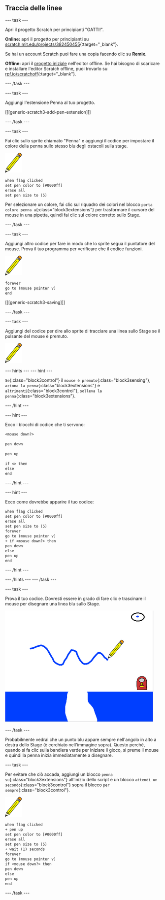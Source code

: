 ## Traccia delle linee

--- task ---

Apri il progetto Scratch per principianti "GATTI!".

**Online:** apri il progetto per principianti su [scratch.mit.edu/projects/382450455](https://scratch.mit.edu/projects/382450455){:target="_blank"}.

Se hai un account Scratch puoi fare una copia facendo clic su **Remix**.

**Offline:** apri il [progetto iniziale](http://rpf.io/p/it-IT/cats-go) nell'editor offline. Se hai bisogno di scaricare e installare l'editor Scratch offline, puoi trovarlo su [rpf.io/scratchoff](http://rpf.io/scratchoff){:target="_blank"}.

--- /task ---

--- task ---

Aggiungi l'estensione Penna al tuo progetto.

[[[generic-scratch3-add-pen-extension]]]

--- /task ---

--- task ---

Fai clic sullo sprite chiamato "Penna" e aggiungi il codice per impostare il colore della penna sullo stesso blu degli ostacoli sulla stage.

![Sprite penna](images/pen-sprite.png)

```blocks3
when flag clicked
set pen color to [#0000ff]
erase all
set pen size to (5)
```

Per selezionare un colore, fai clic sul riquadro dei colori nel blocco `porta colore penna a`{:class="block3extensions"} per trasformare il cursore del mouse in una pipetta, quindi fai clic sul colore corretto sullo Stage.

--- /task ---

--- task ---

Aggiungi altro codice per fare in modo che lo sprite segua il puntatore del mouse. Prova il tuo programma per verificare che il codice funzioni.

![Sprite penna](images/pen-sprite.png)

```blocks3
forever
go to (mouse pointer v)
end
```

[[[generic-scratch3-saving]]]

--- /task ---

--- task ---

Aggiungi del codice per dire allo sprite di tracciare una linea sullo Stage se il pulsante del mouse è premuto.

![Sprite penna](images/pen-sprite.png)

--- hints ---
 --- hint ---

`Se`{:class="block3control"} il `mouse è premuto`{:class="block3sensing"}, `aziona la penna`{:class="block3extensions"} e `altrimenti`{:class="block3control"}, `solleva la penna`{:class="block3extensions"}.

--- /hint ---

--- hint ---

Ecco i blocchi di codice che ti servono:

```blocks3
<mouse down?>

pen down

pen up

if <> then
else
end
```

--- /hint ---

--- hint ---

Ecco come dovrebbe apparire il tuo codice:

```blocks3
when flag clicked
set pen color to [#0000ff]
erase all
set pen size to (5)
forever
go to (mouse pointer v)
+ if <mouse down?> then
pen down
else
pen up
end
```

--- /hint ---

--- /hints --- --- /task ---

--- task ---

Prova il tuo codice. Dovresti essere in grado di fare clic e trascinare il mouse per disegnare una linea blu sullo Stage.

![Traccia una linea](images/draw-a-line.png)

--- /task ---

Probabilmente vedrai che un punto blu appare sempre nell'angolo in alto a destra dello Stage (è cerchiato nell'immagine sopra). Questo perché, quando si fa clic sulla bandiera verde per iniziare il gioco, si preme il mouse e quindi la penna inizia immediatamente a disegnare.

--- task ---

Per evitare che ciò accada, aggiungi un blocco `penna su`{:class="block3extensions"} all'inizio dello script e un blocco `attendi un secondo`{:class="block3control"} sopra il blocco `per sempre`{:class="block3control"}.

![Sprite penna](images/pen-sprite.png)

```blocks3
when flag clicked
+ pen up
set pen color to [#0000ff]
erase all
set pen size to (5)
+ wait (1) seconds
forever
go to (mouse pointer v)
if <mouse down?> then
pen down
else
pen up
end
```

--- /task ---